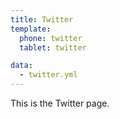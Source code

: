 ```yaml
---
title: Twitter
template:
  phone: twitter
  tablet: twitter

data:
  - twitter.yml
---
```


This is the Twitter page.
